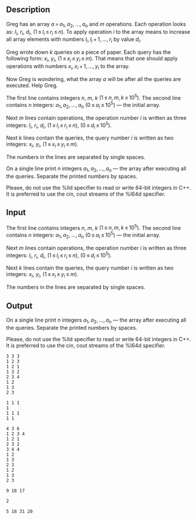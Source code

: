 ## Description

<div><p>Greg has an array <span class="tex-span"><i>a</i> = <i>a</i><sub class="lower-index">1</sub>, <i>a</i><sub class="lower-index">2</sub>, ..., <i>a</i><sub class="lower-index"><i>n</i></sub></span> and <span class="tex-span"><i>m</i></span> operations. Each operation looks as: <span class="tex-span"><i>l</i><sub class="lower-index"><i>i</i></sub></span>, <span class="tex-span"><i>r</i><sub class="lower-index"><i>i</i></sub></span>, <span class="tex-span"><i>d</i><sub class="lower-index"><i>i</i></sub></span>, <span class="tex-span">(1 ≤ <i>l</i><sub class="lower-index"><i>i</i></sub> ≤ <i>r</i><sub class="lower-index"><i>i</i></sub> ≤ <i>n</i>)</span>. To apply operation <span class="tex-span"><i>i</i></span> to the array means to increase all array elements with numbers <span class="tex-span"><i>l</i><sub class="lower-index"><i>i</i></sub>, <i>l</i><sub class="lower-index"><i>i</i></sub> + 1, ..., <i>r</i><sub class="lower-index"><i>i</i></sub></span> by value <span class="tex-span"><i>d</i><sub class="lower-index"><i>i</i></sub></span>.</p><p>Greg wrote down <span class="tex-span"><i>k</i></span> queries on a piece of paper. Each query has the following form: <span class="tex-span"><i>x</i><sub class="lower-index"><i>i</i></sub></span>, <span class="tex-span"><i>y</i><sub class="lower-index"><i>i</i></sub></span>, <span class="tex-span">(1 ≤ <i>x</i><sub class="lower-index"><i>i</i></sub> ≤ <i>y</i><sub class="lower-index"><i>i</i></sub> ≤ <i>m</i>)</span>. That means that one should apply operations with numbers <span class="tex-span"><i>x</i><sub class="lower-index"><i>i</i></sub>, <i>x</i><sub class="lower-index"><i>i</i></sub> + 1, ..., <i>y</i><sub class="lower-index"><i>i</i></sub></span> to the array.</p><p>Now Greg is wondering, what the array <span class="tex-span"><i>a</i></span> will be after all the queries are executed. Help Greg.</p></div><div class="input-specification"><p>The first line contains integers <span class="tex-span"><i>n</i></span>, <span class="tex-span"><i>m</i></span>, <span class="tex-span"><i>k</i></span> <span class="tex-span">(1 ≤ <i>n</i>, <i>m</i>, <i>k</i> ≤ 10<sup class="upper-index">5</sup>)</span>. The second line contains <span class="tex-span"><i>n</i></span> integers: <span class="tex-span"><i>a</i><sub class="lower-index">1</sub>, <i>a</i><sub class="lower-index">2</sub>, ..., <i>a</i><sub class="lower-index"><i>n</i></sub></span> <span class="tex-span">(0 ≤ <i>a</i><sub class="lower-index"><i>i</i></sub> ≤ 10<sup class="upper-index">5</sup>)</span> — the initial array.</p><p>Next <span class="tex-span"><i>m</i></span> lines contain operations, the operation number <span class="tex-span"><i>i</i></span> is written as three integers: <span class="tex-span"><i>l</i><sub class="lower-index"><i>i</i></sub></span>, <span class="tex-span"><i>r</i><sub class="lower-index"><i>i</i></sub></span>, <span class="tex-span"><i>d</i><sub class="lower-index"><i>i</i></sub></span>, <span class="tex-span">(1 ≤ <i>l</i><sub class="lower-index"><i>i</i></sub> ≤ <i>r</i><sub class="lower-index"><i>i</i></sub> ≤ <i>n</i>)</span>, <span class="tex-span">(0 ≤ <i>d</i><sub class="lower-index"><i>i</i></sub> ≤ 10<sup class="upper-index">5</sup>)</span>.</p><p>Next <span class="tex-span"><i>k</i></span> lines contain the queries, the query number <span class="tex-span"><i>i</i></span> is written as two integers: <span class="tex-span"><i>x</i><sub class="lower-index"><i>i</i></sub></span>, <span class="tex-span"><i>y</i><sub class="lower-index"><i>i</i></sub></span>, <span class="tex-span">(1 ≤ <i>x</i><sub class="lower-index"><i>i</i></sub> ≤ <i>y</i><sub class="lower-index"><i>i</i></sub> ≤ <i>m</i>)</span>.</p><p>The numbers in the lines are separated by single spaces.</p></div><div class="output-specification"><p>On a single line print <span class="tex-span"><i>n</i></span> integers <span class="tex-span"><i>a</i><sub class="lower-index">1</sub>, <i>a</i><sub class="lower-index">2</sub>, ..., <i>a</i><sub class="lower-index"><i>n</i></sub></span> — the array after executing all the queries. Separate the printed numbers by spaces.</p><p>Please, do not use the <span class="tex-font-style-tt">%lld</span> specifier to read or write 64-bit integers in <span class="tex-font-style-it">C++</span>. It is preferred to use the <span class="tex-font-style-tt">cin</span>, <span class="tex-font-style-tt">cout</span> streams of the <span class="tex-font-style-tt">%I64d</span> specifier.</p></div>

## Input

<p>The first line contains integers <span class="tex-span"><i>n</i></span>, <span class="tex-span"><i>m</i></span>, <span class="tex-span"><i>k</i></span> <span class="tex-span">(1 ≤ <i>n</i>, <i>m</i>, <i>k</i> ≤ 10<sup class="upper-index">5</sup>)</span>. The second line contains <span class="tex-span"><i>n</i></span> integers: <span class="tex-span"><i>a</i><sub class="lower-index">1</sub>, <i>a</i><sub class="lower-index">2</sub>, ..., <i>a</i><sub class="lower-index"><i>n</i></sub></span> <span class="tex-span">(0 ≤ <i>a</i><sub class="lower-index"><i>i</i></sub> ≤ 10<sup class="upper-index">5</sup>)</span> — the initial array.</p><p>Next <span class="tex-span"><i>m</i></span> lines contain operations, the operation number <span class="tex-span"><i>i</i></span> is written as three integers: <span class="tex-span"><i>l</i><sub class="lower-index"><i>i</i></sub></span>, <span class="tex-span"><i>r</i><sub class="lower-index"><i>i</i></sub></span>, <span class="tex-span"><i>d</i><sub class="lower-index"><i>i</i></sub></span>, <span class="tex-span">(1 ≤ <i>l</i><sub class="lower-index"><i>i</i></sub> ≤ <i>r</i><sub class="lower-index"><i>i</i></sub> ≤ <i>n</i>)</span>, <span class="tex-span">(0 ≤ <i>d</i><sub class="lower-index"><i>i</i></sub> ≤ 10<sup class="upper-index">5</sup>)</span>.</p><p>Next <span class="tex-span"><i>k</i></span> lines contain the queries, the query number <span class="tex-span"><i>i</i></span> is written as two integers: <span class="tex-span"><i>x</i><sub class="lower-index"><i>i</i></sub></span>, <span class="tex-span"><i>y</i><sub class="lower-index"><i>i</i></sub></span>, <span class="tex-span">(1 ≤ <i>x</i><sub class="lower-index"><i>i</i></sub> ≤ <i>y</i><sub class="lower-index"><i>i</i></sub> ≤ <i>m</i>)</span>.</p><p>The numbers in the lines are separated by single spaces.</p>

## Output

<p>On a single line print <span class="tex-span"><i>n</i></span> integers <span class="tex-span"><i>a</i><sub class="lower-index">1</sub>, <i>a</i><sub class="lower-index">2</sub>, ..., <i>a</i><sub class="lower-index"><i>n</i></sub></span> — the array after executing all the queries. Separate the printed numbers by spaces.</p><p>Please, do not use the <span class="tex-font-style-tt">%lld</span> specifier to read or write 64-bit integers in <span class="tex-font-style-it">C++</span>. It is preferred to use the <span class="tex-font-style-tt">cin</span>, <span class="tex-font-style-tt">cout</span> streams of the <span class="tex-font-style-tt">%I64d</span> specifier.</p>





```input1
3 3 3
1 2 3
1 2 1
1 3 2
2 3 4
1 2
1 3
2 3

```




```input2
1 1 1
1
1 1 1
1 1

```




```input3
4 3 6
1 2 3 4
1 2 1
2 3 2
3 4 4
1 2
1 3
2 3
1 2
1 3
2 3

```




```output1
9 18 17

```




```output2
2

```




```output3
5 18 31 20

```


